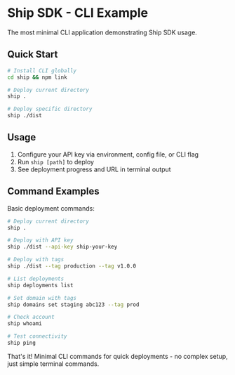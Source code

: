 # Ship SDK - CLI Example

The most minimal CLI application demonstrating Ship SDK usage.

## Quick Start

```bash
# Install CLI globally
cd ship && npm link

# Deploy current directory
ship .

# Deploy specific directory  
ship ./dist
```

## Usage

1. Configure your API key via environment, config file, or CLI flag
2. Run `ship [path]` to deploy
3. See deployment progress and URL in terminal output

## Command Examples

Basic deployment commands:

```bash
# Deploy current directory
ship .

# Deploy with API key
ship ./dist --api-key ship-your-key

# Deploy with tags
ship ./dist --tag production --tag v1.0.0

# List deployments
ship deployments list

# Set domain with tags
ship domains set staging abc123 --tag prod

# Check account
ship whoami

# Test connectivity
ship ping
```

That's it! Minimal CLI commands for quick deployments - no complex setup, just simple terminal commands.